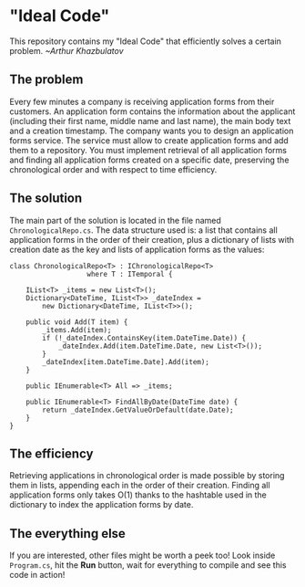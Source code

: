 # "Ideal Code"
This repository contains my "Ideal Code" that efficiently solves a certain problem. _~Arthur Khazbulatov_

## The problem
Every few minutes a company is receiving application forms from their customers. An application form contains the information about the applicant (including their first name, middle name and last name), the main body text and a creation timestamp. The company wants you to design an application forms service. The service must allow to create application forms and add them to a repository. You must implement retrieval of all application forms and finding all application forms created on a specific date, preserving the chronological order and with respect to time efficiency.

## The solution
The main part of the solution is located in the file named `ChronologicalRepo.cs`. The data structure used is: a list that contains all application forms in the order of their creation, plus a dictionary of lists with creation date as the key and lists of application forms as the values:

```CSharp
class ChronologicalRepo<T> : IChronologicalRepo<T>
				   where T : ITemporal {

	IList<T> _items = new List<T>();
	Dictionary<DateTime, IList<T>> _dateIndex =
		new Dictionary<DateTime, IList<T>>();

	public void Add(T item) {
		_items.Add(item);
		if (!_dateIndex.ContainsKey(item.DateTime.Date)) {
			_dateIndex.Add(item.DateTime.Date, new List<T>());
		}
		_dateIndex[item.DateTime.Date].Add(item);
	}
	
	public IEnumerable<T> All => _items;
	
	public IEnumerable<T> FindAllByDate(DateTime date) {
		return _dateIndex.GetValueOrDefault(date.Date);
	}
}
```

## The efficiency
Retrieving applications in chronological order is made possible by storing them in lists, appending each in the order of their creation. Finding all application forms only takes O(1) thanks to the hashtable used in the dictionary to index the application forms by date.

## The everything else
If you are interested, other files might be worth a peek too! Look inside `Program.cs`, hit the **Run** button, wait for everything to compile and see this code in action!
